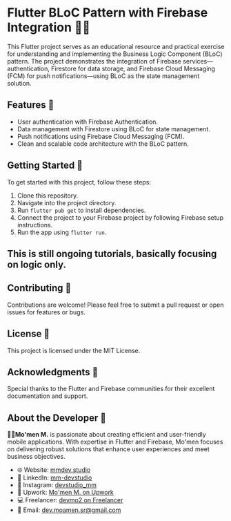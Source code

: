 # Flutter BLoC Pattern with Firebase Integration 📱🔥

This Flutter project serves as an educational resource and practical exercise for understanding and implementing the Business Logic Component (BLoC) pattern. The project demonstrates the integration of Firebase services—authentication, Firestore for data storage, and Firebase Cloud Messaging (FCM) for push notifications—using BLoC as the state management solution.

## Features 🚀

- User authentication with Firebase Authentication.
- Data management with Firestore using BLoC for state management.
- Push notifications using Firebase Cloud Messaging (FCM).
- Clean and scalable code architecture with the BLoC pattern.

## Getting Started 🎯

To get started with this project, follow these steps:

1. Clone this repository.
2. Navigate into the project directory.
3. Run `flutter pub get` to install dependencies.
4. Connect the project to your Firebase project by following Firebase setup instructions.
5. Run the app using `flutter run`.

## This is still ongoing tutorials, basically focusing on logic only.

## Contributing 🤝

Contributions are welcome! Please feel free to submit a pull request or open issues for features or bugs.

## License 📄

This project is licensed under the MIT License.

## Acknowledgments 🙏

Special thanks to the Flutter and Firebase communities for their excellent documentation and support.

## About the Developer 🌟

**👨‍💻Mo'men M.** is passionate about creating efficient and user-friendly mobile applications. With expertise in Flutter and Firebase, Mo'men focuses on delivering robust solutions that enhance user experiences and meet business objectives.

- 🌐 Website: [mmdev.studio](https://mmdev.studio/)
- 💼 LinkedIn: [mm-devstudio](https://www.linkedin.com/in/mm-devstudio/)
- 📸 Instagram: [devstudio_mm](https://www.instagram.com/devstudio_mm/)
- 📝 Upwork: [Mo'men M. on Upwork](https://upwork.com/freelancers/mo2men184)
- 💻 Freelancer: [devmo2 on Freelancer](https://www.freelancer.com/u/devmo2)
- 📧 Email: [dev.moamen.sr@gmail.com](mailto:dev.moamen.sr@gmail.com)



